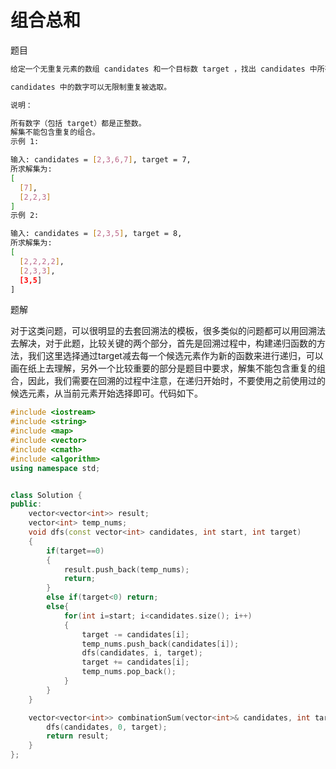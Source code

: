 # 组合总和

题目

```bash
给定一个无重复元素的数组 candidates 和一个目标数 target ，找出 candidates 中所有可以使数字和为 target 的组合。

candidates 中的数字可以无限制重复被选取。

说明：

所有数字（包括 target）都是正整数。
解集不能包含重复的组合。
示例 1:

输入: candidates = [2,3,6,7], target = 7,
所求解集为:
[
  [7],
  [2,2,3]
]
示例 2:

输入: candidates = [2,3,5], target = 8,
所求解集为:
[
  [2,2,2,2],
  [2,3,3],
  [3,5]
]
```

题解

对于这类问题，可以很明显的去套回溯法的模板，很多类似的问题都可以用回溯法去解决，对于此题，比较关键的两个部分，首先是回溯过程中，构建递归函数的方法，我们这里选择通过target减去每一个候选元素作为新的函数来进行递归，可以画在纸上去理解，另外一个比较重要的部分是题目中要求，解集不能包含重复的组合，因此，我们需要在回溯的过程中注意，在递归开始时，不要使用之前使用过的候选元素，从当前元素开始选择即可。代码如下。

```C++
#include <iostream>
#include <string>
#include <map>
#include <vector>
#include <cmath>
#include <algorithm>
using namespace std;


class Solution {
public:
    vector<vector<int>> result;
    vector<int> temp_nums;
    void dfs(const vector<int> candidates, int start, int target)
    {
        if(target==0)
        {
            result.push_back(temp_nums);
            return;
        }
        else if(target<0) return;
        else{
            for(int i=start; i<candidates.size(); i++)
            {
                target -= candidates[i];
                temp_nums.push_back(candidates[i]);
                dfs(candidates, i, target);
                target += candidates[i];
                temp_nums.pop_back();
            }
        }
    }

    vector<vector<int>> combinationSum(vector<int>& candidates, int target) {
        dfs(candidates, 0, target);
        return result;
    }
};
```

